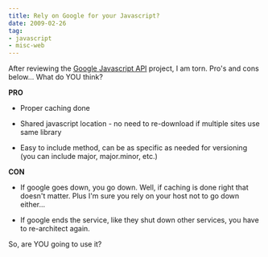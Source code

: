 ```yaml
---
title: Rely on Google for your Javascript?
date: 2009-02-26
tag:
- javascript
- misc-web
---
```

After reviewing the [Google Javascript API](http://code.google.com/apis/ajaxlibs/) project, I am torn.  Pro's and cons below... What do YOU think?

<!--more-->

**PRO**

  * Proper caching done

  * Shared javascript location - no need to re-download if multiple sites use same library

  * Easy to include method, can be as specific as needed for versioning (you can include major, major.minor, etc.)

**CON**

  * If google goes down, you go down.  Well, if caching is done right that doesn't matter. Plus I'm sure you rely on your host not to go down either...

  * If google ends the service, like they shut down other services, you have to re-architect again.

So, are YOU going to use it?
